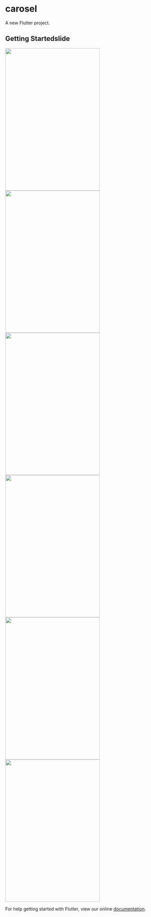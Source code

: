 # carosel

A new Flutter project.

## Getting Startedslide

<span><img src="gifs/simple_carousel.gif" width="300" height="450" /></span>
<span><img src="gifs/slide_swipe.gif" width="300" height="450" /></span>
<span><img src="gifs/x_rotating.gif" width="300" height="450" /></span>
<span><img src="gifs/y_rotating.gif" width="300" height="450" /></span>
<span><img src="gifs/z_rotating.gif" width="300" height="450" /></span>
<span><img src="gifs/multi_rotating.gif" width="300" height="450" /></span>

For help getting started with Flutter, view our online
[documentation](https://flutter.io/).
